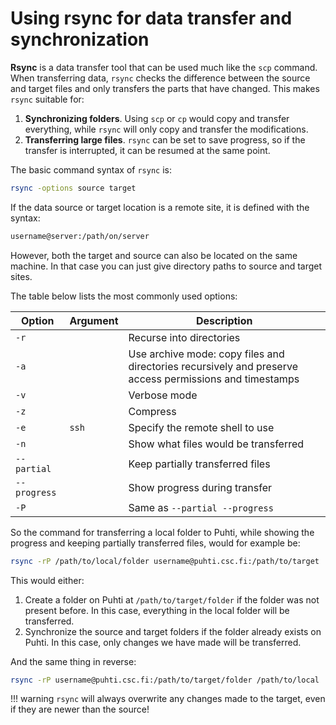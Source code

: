# Using rsync for data transfer and synchronization

**Rsync** is a data transfer tool that can be used much like the `scp` command.
When transferring data, `rsync` checks the difference between the source and
target files and only transfers the parts that have changed. This makes `rsync`
suitable for:

1. **Synchronizing folders**. Using `scp` or `cp` would copy and transfer
   everything, while `rsync` will only copy and transfer the modifications.
2. **Transferring large files**. `rsync` can be set to save progress, so if the
   transfer is interrupted, it can be resumed at the same point.

The basic command syntax of `rsync` is:

```bash
rsync -options source target
```

If the data source or target location is a remote site, it is defined with the
syntax:

```bash
username@server:/path/on/server
```

However, both the target and source can also be located on the same machine. In
that case you can just give directory paths to source and target sites.

The table below lists the most commonly used options:

|Option      |Argument|Description|
|------------|--------|-----------|
|`-r`        |        |Recurse into directories|
|`-a`        |        |Use archive mode: copy files and directories recursively and preserve access permissions and timestamps|
|`-v`        |        |Verbose mode|
|`-z`        |        |Compress|
|`-e`        |`ssh`   |Specify the remote shell to use|
|`-n`        |        |Show what files would be transferred|
|`--partial` |        |Keep partially transferred files|
|`--progress`|        |Show progress during transfer|
|`-P`        |        |Same as `--partial --progress`|

So the command for transferring a local folder to Puhti, while showing the
progress and keeping partially transferred files, would for example be:

```bash
rsync -rP /path/to/local/folder username@puhti.csc.fi:/path/to/target
```

This would either:

1. Create a folder on Puhti at `/path/to/target/folder` if the folder was not
   present before. In this case, everything in the local folder will be
   transferred.
2. Synchronize the source and target folders if the folder already exists on
   Puhti. In this case, only changes we have made will be transferred.

And the same thing in reverse:

```bash
rsync -rP username@puhti.csc.fi:/path/to/target/folder /path/to/local
```

!!! warning
    `rsync` will always overwrite any changes made to the target, even if they
    are newer than the source!
